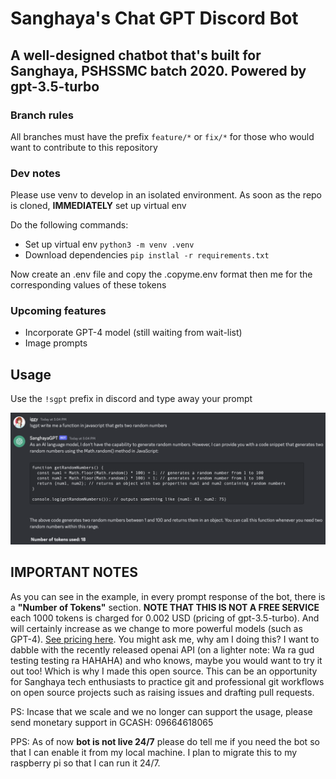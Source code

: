 # Sanghaya's Chat GPT Discord Bot

## A well-designed chatbot that's built for Sanghaya, PSHSSMC batch 2020. Powered by gpt-3.5-turbo

### Branch rules

All branches must have the prefix `feature/*` or `fix/*` for those who would want to contribute to this repository

### Dev notes

Please use venv to develop in an isolated environment.
As soon as the repo is cloned, **IMMEDIATELY** set up virtual env

Do the following commands:

* Set up virtual env `python3 -m venv .venv`
* Download dependencies `pip instlal -r requirements.txt`

Now create an .env file and copy the .copyme.env format then me for the corresponding values of these tokens

### Upcoming features

* Incorporate GPT-4 model (still waiting from wait-list)
* Image prompts

## Usage

Use the `!sgpt` prefix in discord and type away your prompt

![An example](assets/example.png)

## IMPORTANT NOTES

As you can see in the example, in every prompt response of the bot, there is a **"Number of Tokens"** section.
**NOTE THAT THIS IS NOT A FREE SERVICE** each 1000 tokens is charged for 0.002 USD (pricing of gpt-3.5-turbo).
And will certainly increase as we change to more powerful models (such as
GPT-4). [See pricing here](https://openai.com/pricing).
You might ask me, why am I doing this? I want to dabble with the recently released openai API (on a lighter note: Wa ra
gud testing testing ra HAHAHA)
and who knows, maybe you would want to try it out too! Which is why I made this open source. This can be an opportunity
for Sanghaya tech enthusiasts to practice git and professional git workflows on open source projects such as raising
issues and
drafting pull
requests.

PS: Incase that we scale and we no longer can support the usage, please send monetary support in GCASH: 09664618065

PPS: As of now **bot is not live 24/7** please do tell me if you need the bot so that I can enable it from my local
machine.
I plan to migrate this to my raspberry pi so that I can run it 24/7.
